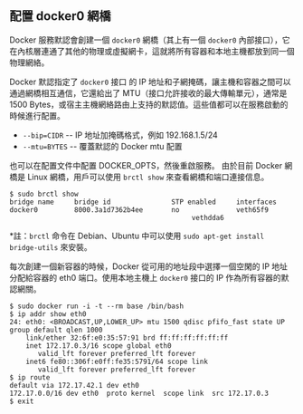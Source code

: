 ## 配置 docker0 網橋
Docker 服務默認會創建一個 `docker0` 網橋（其上有一個 `docker0` 內部接口），它在內核層連通了其他的物理或虛擬網卡，這就將所有容器和本地主機都放到同一個物理網絡。

Docker 默認指定了 `docker0` 接口 的 IP 地址和子網掩碼，讓主機和容器之間可以通過網橋相互通信，它還給出了 MTU（接口允許接收的最大傳輸單元），通常是 1500 Bytes，或宿主主機網絡路由上支持的默認值。這些值都可以在服務啟動的時候進行配置。
* `--bip=CIDR` -- IP 地址加掩碼格式，例如 192.168.1.5/24
* `--mtu=BYTES` -- 覆蓋默認的 Docker mtu 配置

也可以在配置文件中配置 DOCKER_OPTS，然後重啟服務。
由於目前 Docker 網橋是 Linux 網橋，用戶可以使用 `brctl show` 來查看網橋和端口連接信息。
```
$ sudo brctl show
bridge name     bridge id               STP enabled     interfaces
docker0         8000.3a1d7362b4ee       no              veth65f9
                                             vethdda6
```
*註：`brctl` 命令在 Debian、Ubuntu 中可以使用 `sudo apt-get install bridge-utils` 來安裝。


每次創建一個新容器的時候，Docker 從可用的地址段中選擇一個空閑的 IP 地址分配給容器的 eth0 端口。使用本地主機上 `docker0` 接口的 IP 作為所有容器的默認網關。
```
$ sudo docker run -i -t --rm base /bin/bash
$ ip addr show eth0
24: eth0: <BROADCAST,UP,LOWER_UP> mtu 1500 qdisc pfifo_fast state UP group default qlen 1000
    link/ether 32:6f:e0:35:57:91 brd ff:ff:ff:ff:ff:ff
    inet 172.17.0.3/16 scope global eth0
       valid_lft forever preferred_lft forever
    inet6 fe80::306f:e0ff:fe35:5791/64 scope link
       valid_lft forever preferred_lft forever
$ ip route
default via 172.17.42.1 dev eth0
172.17.0.0/16 dev eth0  proto kernel  scope link  src 172.17.0.3
$ exit
```
